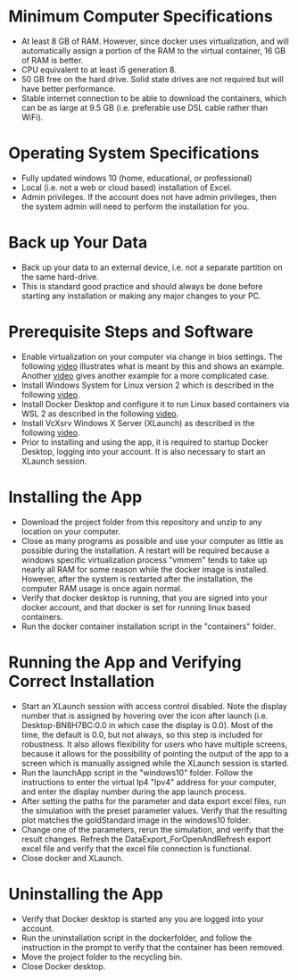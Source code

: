 # Minimum Computer Specifications
- At least 8 GB of RAM. However, since docker uses virtualization, and will automatically assign a portion of the RAM to the virtual container, 16 GB of RAM is better.
- CPU equivalent to at least i5 generation 8.
- 50 GB free on the hard drive. Solid state drives are not required but will have better performance.
- Stable internet connection to be able to download the containers, which can be as large at 9.5 GB (i.e. preferable use DSL cable rather than WiFi).

# Operating System Specifications
- Fully updated windows 10 (home, educational, or professional)
- Local (i.e. not a web or cloud based) installation of Excel.
- Admin privileges. If the account does not have admin privileges, then the system admin will need to perform the installation for you.

# Back up Your Data
- Back up your data to an external device, i.e. not a separate partition on the same hard-drive.
- This is standard good practice and should always be done before starting any installation or making any major changes to your PC.

# Prerequisite Steps and Software
- Enable virtualization on your computer via change in bios settings. The following [video](https://www.youtube.com/watch?v=MOuTxfzCvMY) illustrates what is meant by this and shows an example. Another [video](https://www.youtube.com/watch?v=wlfS0UEMUqc) gives another example for a more complicated case.
- Install Windows System for Linux version 2 which is described in the following [video](https://www.youtube.com/watch?v=_fntjriRe48).
- Install Docker Desktop and configure it to run Linux based containers via WSL 2 as described in the following [video](https://www.youtube.com/watch?v=5RQbdMn04Oc).
- Install VcXsrv Windows X Server (XLaunch) as described in the following [video](https://www.youtube.com/watch?v=YbXDJJE5zsc).
- Prior to installing and using the app, it is required to startup Docker Desktop, logging into your account. It is also necessary to start an XLaunch session.

# Installing the App
- Download the project folder from this repository and unzip to any location on your computer.
- Close as many programs as possible and use your computer as little as possible during the installation. A restart will be required because a windows specific virtualization process "vmmem" tends to take up nearly all RAM for some reason while the docker image is installed. However, after the system is restarted after the installation, the computer RAM usage is once again normal.
- Verify that docker desktop is running, that you are signed into your docker account, and that docker is set for running linux based containers.
- Run the docker container installation script in the "containers" folder.

# Running the App and Verifying Correct Installation
- Start an XLaunch session with access control disabled. Note the display number that is assigned by hovering over the icon after launch (i.e. Desktop-BN8H7BC:0.0 in which case the display is 0.0). Most of the time, the default is 0.0, but not always, so this step is included for robustness. It also allows flexibility for users who have multiple screens, because it allows for the possibility of pointing the output of the app to a screen which is manually assigned while the XLaunch session is started.
- Run the launchApp script in the "windows10" folder. Follow the instructions to enter the virtual Ip4 "Ipv4" address for your computer, and enter the display number during the app launch process.
- After setting the paths for the parameter and data export excel files, run the simulation with the preset parameter values. Verify that the resulting plot matches the goldStandard image in the windows10 folder.
- Change one of the parameters, rerun the simulation, and verify that the result changes. Refresh the DataExport_ForOpenAndRefresh export excel file and verify that the excel file connection is functional.
- Close docker and XLaunch.

# Uninstalling the App
- Verify that Docker desktop is started any you are logged into your account.
- Run the uninstallation script in the dockerfolder, and follow the instruction in the prompt to verify that the container has been removed.
- Move the project folder to the recycling bin.
- Close Docker desktop.
